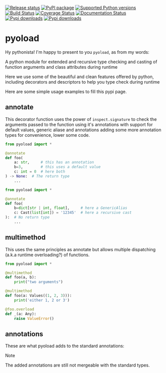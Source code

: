 [![Release status](https://github.com/ken-morel/pyoload/actions/workflows/python-publish.yml/badge.svg)](https://github.com/ken-morel/pyoload/releases)
[![PyPI package](https://badge.fury.io/py/pyoload.svg)](https://pypi.org/project/pyoload)
[![Supported Python versions](https://img.shields.io/pypi/pyversions/pyoload)](https://pypi.org/project/pyoload)
[![Build Status](https://github.com/ken-morel/pyoload/actions/workflows/test.yml/badge.svg?branch=main)](https://github.com/ken-morel/pyoload/tree/mai)
[![Coverage Status](https://coveralls.io/repos/github/ken-morel/pyoload/badge.svg?branch=main&cache=3000)](https://coveralls.io/github/ken-morel/pyoload?branch=main)
[![Documentation Status](https://readthedocs.org/projects/pyoload/badge/?version=latest)](https://pyoload.readthedocs.io)
[![Pypi downloads](https://img.shields.io/pypi/dd/pyoload)](https://pypi.org/project/pyoload)
[![Pypi downloads](https://img.shields.io/pypi/dw/pyoload)](https://pypi.org/project/pyoload)

# pyoload

Hy pythonista! I'm happy to present to you `pyoload`, as from my words:

  A python module for extended and recursive type checking and casting of
  function arguments and class attributes during runtime

Here we use some of the beautiful and clean features offered by python, including
decorators and descriptors to help you type check during runtime

Here are some simple usage examples to fill this pypi page.

## annotate

This decorator function uses the power of `inspect.signature` to check the arguments
passed to the function using it's annotations with support for default values, generic aliase
and annotations adding some more annotation types for convenience, lower some code.

```python
from pyoload import *

@annotate
def foo(
    a: str,     # this has an annotation
    b=3,        # this uses a default value
    c: int = 0  # here both
) -> None:  # The return type
    ...
```

```python
from pyoload import *

@annotate
def foo(
    b=dict[str | int, float],     # here a GenericAlias
    c: Cast(list[int]) = '12345'  # here a recursive cast
):  # No return type
    ...
```

## multimethod

This uses the same principles as annotate but allows multiple dispatching
(a.k.a runtime overloading?) of functions.

```python
from pyoload import *

@multimethod
def foo(a, b):
    print("two arguments")

@multimethod
def foo(a: Values((1, 2, 3))):
    print('either 1, 2 or 3')

@foo.overload
def _(a: Any):
    raise ValueError()
```

## annotations

These are what pyoload adds to the standard annotations:

> [!NOTE]
> The added annotations are still not mergeable with the standard types.

###
